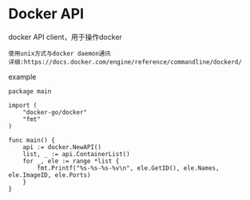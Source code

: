 # Docker API 

docker API client，用于操作docker
```text
使用unix方式与docker daemon通讯
详细:https://docs.docker.com/engine/reference/commandline/dockerd/
````


example
```golang
package main

import (
	"docker-go/docker"
	"fmt"
)

func main() {
	api := docker.NewAPI()
	list, _ := api.ContainerList()
	for _, ele := range *list {
		fmt.Printf("%s-%s-%s-%v\n", ele.GetID(), ele.Names, ele.ImageID, ele.Ports)
	}
}
```